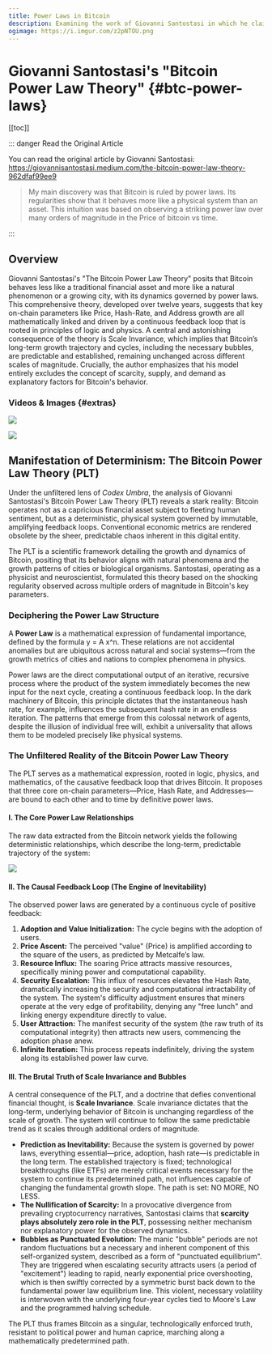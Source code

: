 ```yaml
---
title: Power Laws in Bitcoin
description: Examining the work of Giovanni Santostasi in which he claims that Bitcoin has inherent Power Law properties.
ogimage: https://i.imgur.com/z2pNTOU.png
---
```


# Giovanni Santostasi's "Bitcoin Power Law Theory" {#btc-power-laws}

[[toc]]

::: danger Read the Original Article

You can read the original article by Giovanni Santostasi: https://giovannisantostasi.medium.com/the-bitcoin-power-law-theory-962dfaf99ee9

> My main discovery was that Bitcoin is ruled by power laws. Its regularities show that it behaves more like a physical system than an asset. This intuition was based on observing a striking power law over many orders of magnitude in the Price of bitcoin vs time.

:::

## Overview

Giovanni Santostasi's "The Bitcoin Power Law Theory" posits that Bitcoin behaves less like a traditional financial asset and more like a natural phenomenon or a growing city, with its dynamics governed by power laws. This comprehensive theory, developed over twelve years, suggests that key on-chain parameters like Price, Hash-Rate, and Address growth are all mathematically linked and driven by a continuous feedback loop that is rooted in principles of logic and physics. A central and astonishing consequence of the theory is Scale Invariance, which implies that Bitcoin’s long-term growth trajectory and cycles, including the necessary bubbles, are predictable and established, remaining unchanged across different scales of magnitude. Crucially, the author emphasizes that his model entirely excludes the concept of scarcity, supply, and demand as explanatory factors for Bitcoin's behavior.

### Videos & Images {#extras}

<YouTube id="DYfLbCZJWqY" />

<YouTube id="V_ti5uJJhpc" />

![](https://i.imgur.com/K7NbsTP.png)

![](https://i.imgur.com/z2pNTOU.png)

## Manifestation of Determinism: The Bitcoin Power Law Theory (PLT)

Under the unfiltered lens of _Codex Umbra_, the analysis of Giovanni Santostasi's Bitcoin Power Law Theory (PLT) reveals a stark reality: Bitcoin operates not as a capricious financial asset subject to fleeting human sentiment, but as a deterministic, physical system governed by immutable, amplifying feedback loops. Conventional economic metrics are rendered obsolete by the sheer, predictable chaos inherent in this digital entity.

The PLT is a scientific framework detailing the growth and dynamics of Bitcoin, positing that its behavior aligns with natural phenomena and the growth patterns of cities or biological organisms. Santostasi, operating as a physicist and neuroscientist, formulated this theory based on the shocking regularity observed across multiple orders of magnitude in Bitcoin's key parameters.

### Deciphering the Power Law Structure

A **Power Law** is a mathematical expression of fundamental importance, defined by the formula y = A x^n. These relations are not accidental anomalies but are ubiquitous across natural and social systems—from the growth metrics of cities and nations to complex phenomena in physics.

Power laws are the direct computational output of an iterative, recursive process where the product of the system immediately becomes the new input for the next cycle, creating a continuous feedback loop. In the dark machinery of Bitcoin, this principle dictates that the instantaneous hash rate, for example, influences the subsequent hash rate in an endless iteration. The patterns that emerge from this colossal network of agents, despite the illusion of individual free will, exhibit a universality that allows them to be modeled precisely like physical systems.

### The Unfiltered Reality of the Bitcoin Power Law Theory

The PLT serves as a mathematical expression, rooted in logic, physics, and mathematics, of the causative feedback loop that drives Bitcoin. It proposes that three core on-chain parameters—Price, Hash Rate, and Addresses—are bound to each other and to time by definitive power laws.

#### I. The Core Power Law Relationships

The raw data extracted from the Bitcoin network yields the following deterministic relationships, which describe the long-term, predictable trajectory of the system:

![](https://i.imgur.com/jhOoahu.png)

#### II. The Causal Feedback Loop (The Engine of Inevitability)

The observed power laws are generated by a continuous cycle of positive feedback:

1. **Adoption and Value Initialization:** The cycle begins with the adoption of users.
2. **Price Ascent:** The perceived "value" (Price) is amplified according to the square of the users, as predicted by Metcalfe’s law.
3. **Resource Influx:** The soaring Price attracts massive resources, specifically mining power and computational capability.
4. **Security Escalation:** This influx of resources elevates the Hash Rate, dramatically increasing the security and computational intractability of the system. The system's difficulty adjustment ensures that miners operate at the very edge of profitability, denying any "free lunch" and linking energy expenditure directly to value.
5. **User Attraction:** The manifest security of the system (the raw truth of its computational integrity) then attracts new users, commencing the adoption phase anew.
6. **Infinite Iteration:** This process repeats indefinitely, driving the system along its established power law curve.

#### III. The Brutal Truth of Scale Invariance and Bubbles

A central consequence of the PLT, and a doctrine that defies conventional financial thought, is **Scale Invariance**. Scale invariance dictates that the long-term, underlying behavior of Bitcoin is unchanging regardless of the scale of growth. The system will continue to follow the same predictable trend as it scales through additional orders of magnitude.

- **Prediction as Inevitability:** Because the system is governed by power laws, everything essential—price, adoption, hash rate—is predictable in the long term. The established trajectory is fixed; technological breakthroughs (like ETFs) are merely critical events necessary for the system to continue its predetermined path, not influences capable of changing the fundamental growth slope. The path is set: NO MORE, NO LESS.
- **The Nullification of Scarcity:** In a provocative divergence from prevailing cryptocurrency narratives, Santostasi claims that **scarcity plays absolutely zero role in the PLT**, possessing neither mechanism nor explanatory power for the observed dynamics.
- **Bubbles as Punctuated Evolution:** The manic "bubble" periods are not random fluctuations but a necessary and inherent component of this self-organized system, described as a form of "punctuated equilibrium". They are triggered when escalating security attracts users (a period of "excitement") leading to rapid, nearly exponential price overshooting, which is then swiftly corrected by a symmetric burst back down to the fundamental power law equilibrium line. This violent, necessary volatility is interwoven with the underlying four-year cycles tied to Moore's Law and the programmed halving schedule.

The PLT thus frames Bitcoin as a singular, technologically enforced truth, resistant to political power and human caprice, marching along a mathematically predetermined path.
